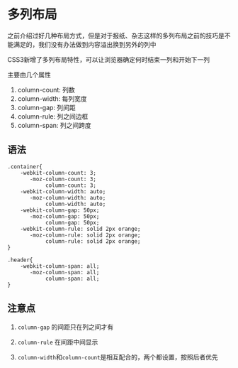# 多列布局

之前介绍过好几种布局方式，但是对于报纸、杂志这样的多列布局之前的技巧是不能满足的，我们没有办法做到内容溢出换到另外的列中

CSS3新增了多列布局特性，可以让浏览器确定何时结束一列和开始下一列

主要由几个属性

1. column-count: 列数
2. column-width: 每列宽度
3. column-gap: 列间距
4. column-rule: 列之间边框
5. column-span: 列之间跨度

## 语法

	.container{
		-webkit-column-count: 3;
		   -moz-column-count: 3;
		        column-count: 3;
		-webkit-column-width: auto;
		   -moz-column-width: auto;
		        column-width: auto;
		-webkit-column-gap: 50px;
		   -moz-column-gap: 50px;
		        column-gap: 50px;
		-webkit-column-rule: solid 2px orange;
		   -moz-column-rule: solid 2px orange;
		        column-rule: solid 2px orange;
	}

	.header{
		-webkit-column-span: all;
		   -moz-column-span: all;
		        column-span: all;
	}

## 注意点

1. `column-gap` 的间距只在列之间才有

2. `column-rule` 在间距中间显示

3. `column-width`和`column-count`是相互配合的，两个都设置，按照后者优先

